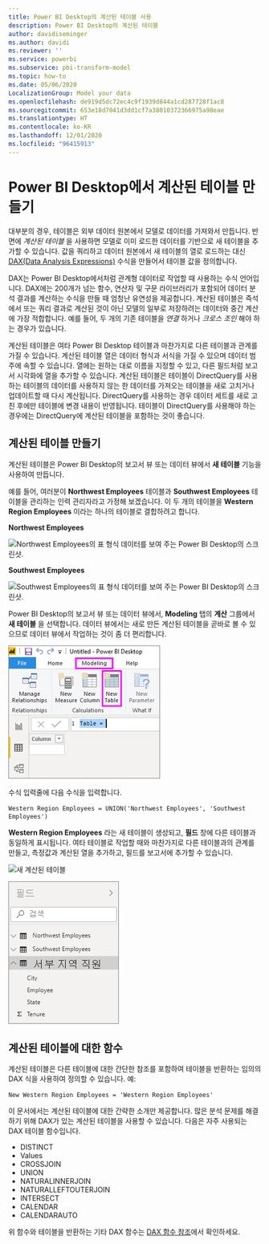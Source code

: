 ```yaml
---
title: Power BI Desktop의 계산된 테이블 사용
description: Power BI Desktop의 계산된 테이블
author: davidiseminger
ms.author: davidi
ms.reviewer: ''
ms.service: powerbi
ms.subservice: pbi-transform-model
ms.topic: how-to
ms.date: 05/06/2020
LocalizationGroup: Model your data
ms.openlocfilehash: de919d5dc72ec4c9f1939d844a1cd287728f1ac8
ms.sourcegitcommit: 653e18d7041d3dd1cf7a38010372366975a98eae
ms.translationtype: HT
ms.contentlocale: ko-KR
ms.lasthandoff: 12/01/2020
ms.locfileid: "96415913"
---
```

# <a name="create-calculated-tables-in-power-bi-desktop"></a>Power BI Desktop에서 계산된 테이블 만들기
대부분의 경우, 테이블은 외부 데이터 원본에서 모델로 데이터를 가져와서 만듭니다. 반면에 *계산된 테이블* 을 사용하면 모델로 이미 로드한 데이터를 기반으로 새 테이블을 추가할 수 있습니다. 값을 쿼리하고 데이터 원본에서 새 테이블의 열로 로드하는 대신 [DAX(Data Analysis Expressions)](/dax/index) 수식을 만들어서 테이블 값을 정의합니다.

DAX는 Power BI Desktop에서처럼 관계형 데이터로 작업할 때 사용하는 수식 언어입니다. DAX에는 200개가 넘는 함수, 연산자 및 구문 라이브러리가 포함되어 데이터 분석 결과를 계산하는 수식을 만들 때 엄청난 유연성을 제공합니다. 계산된 테이블은 즉석에서 또는 쿼리 결과로 계산된 것이 아닌 모델의 일부로 저장하려는 데이터와 중간 계산에 가장 적합합니다. 예를 들어, 두 개의 기존 테이블을 *연결* 하거나 *크로스 조인* 해야 하는 경우가 있습니다.

계산된 테이블은 여타 Power BI Desktop 테이블과 마찬가지로 다른 테이블과 관계를 가질 수 있습니다. 계산된 테이블 열은 데이터 형식과 서식을 가질 수 있으며 데이터 범주에 속할 수 있습니다. 열에는 원하는 대로 이름을 지정할 수 있고, 다른 필드처럼 보고서 시각화에 열을 추가할 수 있습니다. 계산된 테이블은 테이블이 DirectQuery를 사용하는 테이블의 데이터를 사용하지 않는 한 데이터를 가져오는 테이블을 새로 고치거나 업데이트할 때 다시 계산됩니다. DirectQuery를 사용하는 경우 데이터 세트를 새로 고친 후에만 테이블에 변경 내용이 반영됩니다. 테이블이 DirectQuery를 사용해야 하는 경우에는 DirectQuery에 계산된 테이블을 포함하는 것이 좋습니다.

## <a name="create-a-calculated-table"></a>계산된 테이블 만들기

계산된 테이블은 Power BI Desktop의 보고서 뷰 또는 데이터 뷰에서 **새 테이블** 기능을 사용하여 만듭니다.

예를 들어, 여러분이 **Northwest Employees** 테이블과 **Southwest Employees** 테이블을 관리하는 인력 관리자라고 가정해 보겠습니다. 이 두 개의 테이블을 **Western Region Employees** 이라는 하나의 테이블로 결합하려고 합니다.

**Northwest Employees**

 ![Northwest Employees의 표 형식 데이터를 보여 주는 Power BI Desktop의 스크린샷.](media/desktop-calculated-tables/calctables_nwempl.png)

**Southwest Employees**

 ![Southwest Employees의 표 형식 데이터를 보여 주는 Power BI Desktop의 스크린샷.](media/desktop-calculated-tables/calctables_swempl.png)

Power BI Desktop의 보고서 뷰 또는 데이터 뷰에서, **Modeling** 탭의 **계산** 그룹에서 **새 테이블** 을 선택합니다. 데이터 뷰에서는 새로 만든 계산된 테이블을 곧바로 볼 수 있으므로 데이터 뷰에서 작업하는 것이 좀 더 편리합니다.

 ![데이터 뷰의 새 테이블](media/desktop-calculated-tables/calctables_formulabarempty.png)

수식 입력줄에 다음 수식을 입력합니다.

```dax
Western Region Employees = UNION('Northwest Employees', 'Southwest Employees')
```

**Western Region Employees** 라는 새 테이블이 생성되고, **필드**  창에 다른 테이블과 동일하게 표시됩니다. 여타 테이블로 작업할 때와 마찬가지로 다른 테이블과의 관계를 만들고, 측정값과 계산된 열을 추가하고, 필드를 보고서에 추가할 수 있습니다.

 ![새 계산된 테이블](media/desktop-calculated-tables/calctables_westregionempl.png)

 ![필드 창의 새 테이블](media/desktop-calculated-tables/calctables_fieldlist.png)

## <a name="functions-for-calculated-tables"></a>계산된 테이블에 대한 함수

계산된 테이블은 다른 테이블에 대한 간단한 참조를 포함하여 테이블을 반환하는 임의의 DAX 식을 사용하여 정의할 수 있습니다. 예:

```dax
New Western Region Employees = 'Western Region Employees'
```

이 문서에서는 계산된 테이블에 대한 간략한 소개만 제공합니다. 많은 분석 문제를 해결하기 위해 DAX가 있는 계산된 테이블을 사용할 수 있습니다. 다음은 자주 사용되는 DAX 테이블 함수입니다.

* DISTINCT
* Values
* CROSSJOIN
* UNION
* NATURALINNERJOIN
* NATURALLEFTOUTERJOIN
* INTERSECT
* CALENDAR
* CALENDARAUTO

위 함수와 테이블을 반환하는 기타 DAX 함수는 [DAX 함수 참조](/dax/dax-function-reference)에서 확인하세요.

